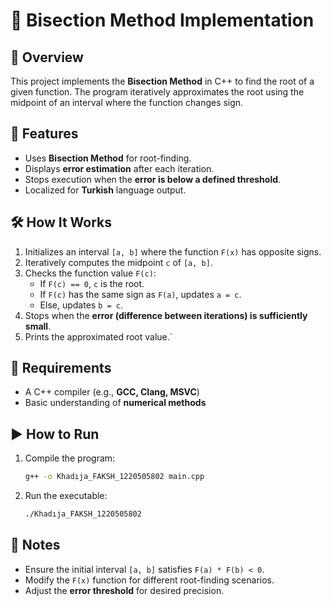 # 📌 Bisection Method Implementation

## 📝 Overview
This project implements the **Bisection Method** in C++ to find the root of a given function. The program iteratively approximates the root using the midpoint of an interval where the function changes sign.

## 🚀 Features
- Uses **Bisection Method** for root-finding.
- Displays **error estimation** after each iteration.
- Stops execution when the **error is below a defined threshold**.
- Localized for **Turkish** language output.

## 🛠️ How It Works
1. Initializes an interval `[a, b]` where the function `F(x)` has opposite signs.
2. Iteratively computes the midpoint `c` of `[a, b]`.
3. Checks the function value `F(c)`:
   - If `F(c) == 0`, `c` is the root.
   - If `F(c)` has the same sign as `F(a)`, updates `a = c`.
   - Else, updates `b = c`.
4. Stops when the **error (difference between iterations) is sufficiently small**.
5. Prints the approximated root value.`

## 🎯 Requirements
- A C++ compiler (e.g., **GCC, Clang, MSVC**)
- Basic understanding of **numerical methods**

## ▶️ How to Run
1. Compile the program:
   ```sh
   g++ -o Khadıja_FAKSH_1220505802 main.cpp
   ```
2. Run the executable:
   ```sh
   ./Khadıja_FAKSH_1220505802
   ```

## 📜 Notes
- Ensure the initial interval `[a, b]` satisfies `F(a) * F(b) < 0`.
- Modify the `F(x)` function for different root-finding scenarios.
- Adjust the **error threshold** for desired precision.




 
